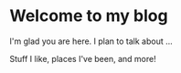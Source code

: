 # Welcome to my blog

I'm glad you are here. I plan to talk about ...

Stuff I like, places I've been, and more!
